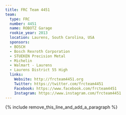 ```yaml
---
title: FRC Team 4451
team:
  type: FRC
  number: 4451
  name: ROBOTZ Garage
  rookie_year: 2013
  location: Laurens, South Carolina, USA
  sponsors:
  - BOSCH
  - Bosch Rexroth Corporation
  - STUEKEN Precision Metal
  - Michelin
  - Walmart - Laurens
  - Laurens District 55 High
  links:
    Website: http://frcteam4451.org
    Twitter: https://twitter.com/frcteam4451
    Facebook: https://www.facebook.com/frcteam4451
    Instagram: https://www.instagram.com/frcteam4451
---
```


{% include remove_this_line_and_add_a_paragraph %}